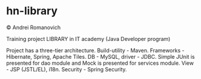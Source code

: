 # hn-library
© Andrei Romanovich

Training project LIBRARY in IT academy (Java Developer program)

Project has a three-tier architecture.
Build-utility - Maven.
Frameworks - Hibernate, Spring, Apache Tiles.
DB - MySQL, driver - JDBC.
Simple JUnit is presented for dao module and Mock is presented for services module.
View - JSP (JSTL/EL), i18n.
Security - Spring Security.
